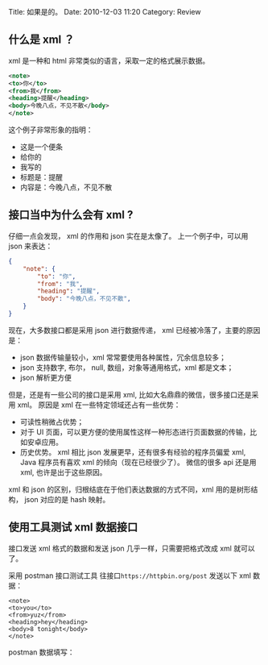 Title: 如果是的。
Date: 2010-12-03 11:20
Category: Review

## 什么是 xml ？

xml 是一种和 html 非常类似的语言，采取一定的格式展示数据。
```xml
<note>
<to>你</to>
<from>我</from>
<heading>提醒</heading>
<body>今晚八点，不见不散</body>
</note>
```
这个例子非常形象的指明：
- 这是一个便条
- 给你的
- 我写的
- 标题是：提醒
- 内容是：今晚八点，不见不散

## 接口当中为什么会有 xml ?
仔细一点会发现， xml 的作用和 json 实在是太像了。 上一个例子中，可以用 json 来表达：
```json
{
    "note": {
        "to": "你",
        "from": "我",
        "heading": "提醒",
        "body": "今晚八点，不见不散",
    }
}
```

现在，大多数接口都是采用 json 进行数据传递， xml 已经被冷落了，主要的原因是：
- json 数据传输量较小，xml 常常要使用各种属性，冗余信息较多；
- json 支持数字, 布尔， null, 数组，对象等通用格式，xml 都是文本；
- json 解析更方便


但是，还是有一些公司的接口是采用 xml, 比如大名鼎鼎的微信，很多接口还是采用 xml。 原因是 xml 在一些特定领域还占有一些优势：

- 可读性稍微占优势；
- 对于 UI 页面，可以更方便的使用属性这样一种形态进行页面数据的传输，比如安卓应用。
- 历史优势。 xml 相比 json 发展更早，还有很多有经验的程序员偏爱 xml, Java 程序员有喜欢 xml 的倾向（现在已经很少了）。  微信的很多 api 还是用 xml, 也许是出于这些原因。

xml 和 json 的区别，归根结底在于他们表达数据的方式不同，xml 用的是树形结构， json 对应的是 hash 映射。

## 使用工具测试 xml 数据接口

接口发送 xml 格式的数据和发送 json 几乎一样，只需要把格式改成 xml 就可以了。

采用 postman 接口测试工具 往接口`https://httpbin.org/post` 发送以下 xml 数据：
```
<note>
<to>you</to>
<from>yuz</from>
<heading>hey</heading>
<body>8 tonight</body>
</note>
```

postman 数据填写：



